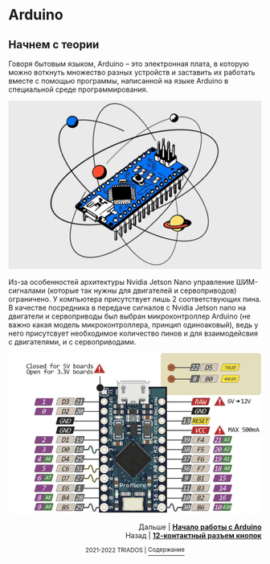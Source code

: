 # Arduino

## Начнем с теории
Говоря бытовым языком, Arduino – это электронная плата, в которую можно воткнуть множество разных устройств и заставить их работать вместе с помощью программы, написанной на языке Arduino в специальной среде программирования.

<img src="https://github.com/mook003/Triados/blob/main/docs/images/arduino.jfif">

Из-за особенностей архитектуры Nvidia Jetson Nano управление ШИМ-сигналами (которые так нужны для двигателей и сервоприводов) ограничено. У компьютера присутствует лишь 2 соответствующих пина.
В качестве посредника в передаче сигналов с Nvidia Jetson nano на двигатели и сервоприводы был выбран микроконтроллер Arduino (не важно какая модель микроконтроллера, принцип одиноаковый), ведь у него присутсвует необходимое количество пинов и для взаимодейсвия с двигателями, и с сервоприводами.

<img src="https://github.com/mook003/Triados/blob/main/docs/images/pro_micro_pinout.jpg">

<p align="right">Дальше | <b><a href="https://github.com/mook003/Triados/blob/main/docs/4to_takoe_arduino.md">Начало работы с Arduino</a></b>
<br/>
Назад | <b><a href="12-pin_button_header.md">12-контактный разъем кнопок</a></b></p>
<p align="center"><sup>2021-2022 TRIADOS | </sup><a href="../README.md#содержание"><sup>Содержание</sup></a></p>
